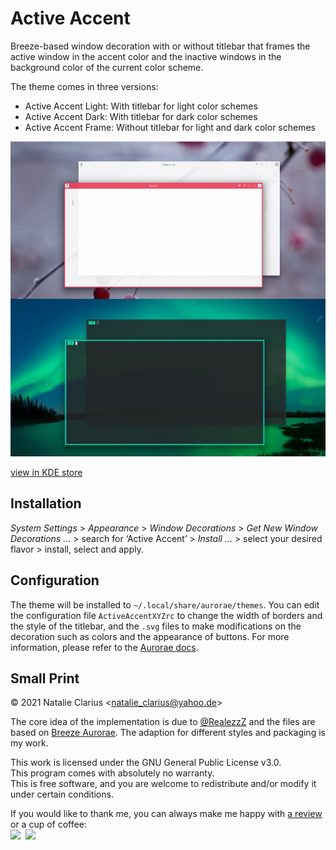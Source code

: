 # Active Accent

Breeze-based window decoration with or without titlebar that frames the active window in the accent color and the inactive windows in the background color of the current color scheme.

The theme comes in three versions:

- Active Accent Light: With titlebar for light color schemes
- Active Accent Dark: With titlebar for dark color schemes
- Active Accent Frame: Without titlebar for light and dark color schemes

![screenshot](img/screenshot.png)

[view in KDE store](https://www.pling.com/p/1678088/)

## Installation

*System Settings* > *Appearance* > *Window Decorations* > *Get New Window Decorations …* > search for ‘Active Accent’ > *Install …* > select your desired flavor > install, select and apply.



## Configuration

The theme will be installed to `~/.local/share/aurorae/themes`. You can edit the configuration file `ActiveAccentXYZrc` to change the width of borders and the style of the titlebar, and the `.svg` files to make modifications on the decoration such as colors and the appearance of buttons. For more information, please refer to the [Aurorae docs](https://techbase.kde.org/User:Mgraesslin/Aurorae).



## Small Print

© 2021 Natalie Clarius \<natalie_clarius@yahoo.de\>

The core idea of the implementation is due to [@RealezzZ](https://www.reddit.com/r/kde/comments/ri4zko/comment/howapa9/?utm_source=share&utm_medium=web2x&context=3) and the files are based on [Breeze Aurorae](https://store.kde.org/p/1461072/). The adaption for different styles and packaging is my work.

This work is licensed under the GNU General Public License v3.0.  
This program comes with absolutely no warranty.  
This is free software, and you are welcome to redistribute and/or modify it under certain conditions.  

If you would like to thank me, you can always make me happy with [a review](https://store.kde.org/p/1619642/) or a cup of coffee:  
<a href="https://www.paypal.com/donate/?hosted_button_id=7LUUJD83BWRM4"><img src="https://www.paypalobjects.com/en_US/DK/i/btn/btn_donateCC_LG.gif" height="35"/></a>&nbsp;&nbsp;<a href="https://www.buymeacoffee.com/nclarius"><img src="https://cdn.buymeacoffee.com/buttons/v2/default-yellow.png" height="35"/></a>


